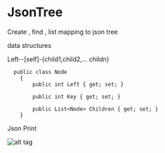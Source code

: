 # JsonTree
Create , find , list mapping to json tree

data structures

Left--[self]-{child1,child2,... childn}

```
  public class Node
    {
        public int Left { get; set; }

        public int Key { get; set; }

        public List<Node> Children { get; set; }
    }
```

Json Print

![alt tag](https://cloud.githubusercontent.com/assets/3347060/9806094/fdd54b52-5872-11e5-976b-3dba83d80331.png)  
